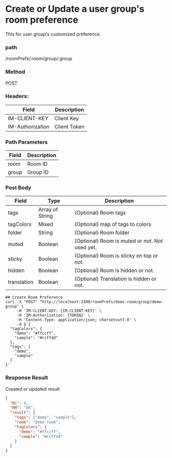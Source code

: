 # Create or Update a user group's room preference

This for user group's customized preference.

### path

/roomPrefs/:room/group/:group

### Method

POST

### Headers:

| Field         | Description  |
| ------------- | ------------ |
| IM-CLIENT-KEY | Client Key   |
| IM-Authorization | Client Token |

### Path Parameters

| Field         | Description  |
| ------------- | ------------ |
| room          | Room ID      |
| group         | Group ID     |

### Post Body

| Field       | Type            | Description                                    |
| ----------- | --------------- | ---------------------------------------------- |
| tags        | Array of String | (Optional) Room tags                           |
| tagColors   | Mixed           | (Optional) map of tags to colors               |
| folder      | String          | (Optional) Room folder                         |
| muted       | Boolean         | (Optional) Room is muted or not. Not used yet. |
| sticky      | Boolean         | (Optional) Room is sticky on top or not.       |
| hidden      | Boolean         | (Optional) Room is hidden or not.              |
| translation | Boolean         | (Optional) Translation is hidden or not.       |

```
## Create Room Preference
curl -X "POST" "http://localhost:3100/roomPrefs/demo-room/group/demo-group" \
     -H 'IM-CLIENT-KEY: {IM-CLIENT-KEY}' \
     -H 'IM-Authorization: {TOKEN}' \
     -H 'Content-Type: application/json; charset=utf-8' \
     -d $'{
  "tagColors": {
    "demo": "#ffccff",
    "sample": "#ccffdd"
  },
  "tags": [
    "demo",
    "sample"
  ]
}'

```

### Response Result

Created or updated result

```json
{
  "RC": 0,
  "RM": "OK",
  "result": {
    "tags": ["demo", "sample"],
    "room": "demo-room",
    "tagColors": {
      "demo": "#ffccff",
      "sample": "#ccffdd"
    }
  }
}
```
